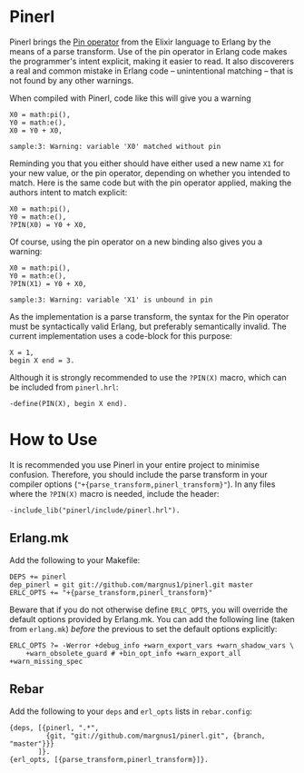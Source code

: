 # Pinerl
Pinerl brings the
[Pin operator](http://elixir-lang.org/getting-started/pattern-matching.html#the-pin-operator)
from the Elixir language to Erlang by the means of a parse transform. Use of the
pin operator in Erlang code makes the programmer's intent explicit, making it
easier to read. It also discoverers a real and common mistake in Erlang code
&ndash; unintentional matching &ndash; that is not found by any other warnings.

When compiled with Pinerl, code like this will give you a warning

    X0 = math:pi(),
    Y0 = math:e(),
    X0 = Y0 + X0,

    sample:3: Warning: variable 'X0' matched without pin

Reminding you that you either should have either used a new name `X1` for your
new value, or the pin operator, depending on whether you intended to match. Here
is the same code but with the pin operator applied, making the authors intent to
match explicit:

    X0 = math:pi(),
    Y0 = math:e(),
    ?PIN(X0) = Y0 + X0,

Of course, using the pin operator on a new binding also gives you a warning:

    X0 = math:pi(),
    Y0 = math:e(),
    ?PIN(X1) = Y0 + X0,

    sample:3: Warning: variable 'X1' is unbound in pin

As the implementation is a parse transform, the syntax for the Pin operator must
be syntactically valid Erlang, but preferably semantically invalid. The current
implementation uses a code-block for this purpose:

    X = 1,
    begin X end = 3.

Although it is strongly recommended to use the `?PIN(X)` macro, which can be
included from `pinerl.hrl`:

    -define(PIN(X), begin X end).

# How to Use
It is recommended you use Pinerl in your entire project to minimise
confusion. Therefore, you should include the parse transform in your compiler
options (`"+{parse_transform,pinerl_transform}"`). In any files where the
`?PIN(X)` macro is needed, include the header:

    -include_lib("pinerl/include/pinerl.hrl").

## Erlang.mk
Add the following to your Makefile:

    DEPS += pinerl
    dep_pinerl = git git://github.com/margnus1/pinerl.git master
    ERLC_OPTS += "+{parse_transform,pinerl_transform}"

Beware that if you do not otherwise define `ERLC_OPTS`, you will override the
default options provided by Erlang.mk. You can add the following line (taken
from `erlang.mk`) *before* the previous to set the default options explicitly:

    ERLC_OPTS ?= -Werror +debug_info +warn_export_vars +warn_shadow_vars \
	    +warn_obsolete_guard # +bin_opt_info +warn_export_all +warn_missing_spec

## Rebar
Add the following to your `deps` and `erl_opts` lists in `rebar.config`:

    {deps, [{pinerl, ".*",
             {git, "git://github.com/margnus1/pinerl.git", {branch, "master"}}}
           ]}.
    {erl_opts, [{parse_transform,pinerl_transform}]}.
